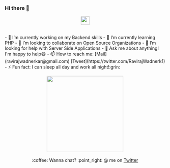 ### Hi there 👋

<!--
**RavirajWadnerkar/RavirajWadnerkar** is a ✨ _special_ ✨ repository because its `README.md` (this file) appears on your GitHub profile.

Here are some ideas to get you started:
-->
<p align="center">
 <img src="https://user-images.githubusercontent.com/5679180/79618120-0daffb80-80be-11ea-819e-d2b0fa904d07.gif" width="27px">
  <br><br>
</p>
- 🔭 I’m currently working on my Backend skills
- 🌱 I’m currently learning PHP
- 👯 I’m looking to collaborate on Open Source Organizations
- 🤔 I’m looking for help with Server Side Applications
- 💬 Ask me about anything! I'm happy to help😄
- 📫 How to reach me: [Mail](ravirajwadnerkar@gmail.com) [Tweet](https://twitter.com/RavirajWadnerk1)
- ⚡ Fun fact: I can sleep all day and work all night!:grin:

<p align="center">
  <img src="https://i.imgur.com/kdKhgx6.gif" width="240px" align="center">
  <br><br>:coffee: Wanna chat? :point_right: @ me on <a href="https://twitter.com/pifafu">Twitter</a>
</p>
